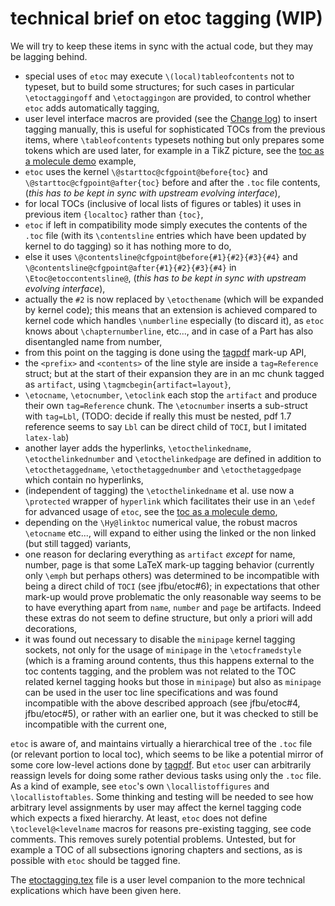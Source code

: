 # technical brief on etoc tagging (WIP)

We will try to keep these items in sync with the actual code, but they may be lagging behind.

- special uses of `etoc` may execute `\(local)tableofcontents` not to typeset, but to build some structures; for such cases in particular `\etoctaggingoff` and `\etoctaggingon` are provided, to control whether `etoc` adds automatically tagging,
- user level interface macros are provided (see the [Change log](/ChangeLog.md)) to insert tagging manually, this is useful for sophisticated TOCs from the previous items, where `\tableofcontents` typesets nothing but only prepares some tokens which are used later, for example in a TikZ picture, see the [toc as a molecule demo](/issuetesting/test_tagging_toc_as_molecule.tex) example,
- `etoc` uses the kernel `\@starttoc@cfgpoint@before{toc}` and `\@starttoc@cfgpoint@after{toc}` before and after the `.toc` file contents, (*this has to be kept in sync with upstream evolving interface*),
- for local TOCs (inclusive of local lists of figures or tables) it uses in previous item `{localtoc}` rather than `{toc}`,
- `etoc` if left in compatibility mode simply executes the contents of the `.toc` file (with its `\contentsline` entries which have been updated by kernel to do tagging) so it has nothing more to do,
- else it uses `\@contentsline@cfgpoint@before{#1}{#2}{#3}{#4}` and `\@contentsline@cfgpoint@after{#1}{#2}{#3}{#4}` in `\Etoc@etoccontentsline@`, (*this has to be kept in sync with upstream evolving interface*),
- actually the `#2` is now replaced by `\etocthename` (which will be expanded by kernel code); this means that an extension is achieved compared to kernel code which handles `\numberline` especially (to discard it), as `etoc` knows about `\chapternumberline`, etc..., and in case of a Part has also disentangled name from number,
- from this point on the tagging is done using the [tagpdf](https://github.com/latex3/tagpdf) mark-up API,
- the `<prefix>` and `<contents>` of the line style are inside a `tag=Reference` struct; but at the start of their expansion they are in an mc chunk tagged as `artifact`, using `\tagmcbegin{artifact=layout}`,
- `\etocname`, `\etocnumber`, `\etoclink` each stop the `artifact` and produce their own `tag=Reference` chunk.  The `\etocnumber` inserts a sub-struct with `tag=Lbl`, (TODO: decide if really this must be nested, pdf 1.7 reference seems to say `Lbl` can be direct child of `TOCI`, but I imitated `latex-lab`)
- another layer adds the hyperlinks, `\etocthelinkedname`, `\etocthelinkednumber` and `\etocthelinkedpage` are defined in addition to `\etocthetaggedname`, `\etocthetaggednumber` and `\etocthetaggedpage` which contain no hyperlinks,
- (independent of tagging) the `\etocthelinkedname` et al. use now a `\protected` wrapper of `hyperlink` which facilitates their use in an `\edef` for advanced usage of `etoc`, see the [toc as a molecule demo](/issuetesting/test_tagging_toc_as_molecule.tex), 
- depending on the `\Hy@linktoc` numerical value, the robust macros `\etocname` etc..., will expand to either using the linked or the non linked (but still tagged) variants,
- one reason for declaring everything as  `artifact` *except* for name, number, page is that some LaTeX mark-up tagging behavior (currently only `\emph` but perhaps others) was determined to be incompatible with being a direct child of `TOCI` (see jfbu/etoc#6); in expectations that other mark-up would prove problematic the only reasonable way seems to be to have everything apart from `name`, `number` and `page` be artifacts.  Indeed these extras do not seem to define structure, but only a priori will add decorations,
- it was found out necessary to disable the `minipage` kernel tagging sockets, not only for the usage of `minipage` in the `\etocframedstyle` (which is a framing around contents, thus this happens external to the toc contents tagging, and the problem was not related to the TOC related kernel tagging hooks but those in `minipage`) but also as `minipage` can be used in the user toc line specifications and was found incompatible with the above described approach (see jfbu/etoc#4, jfbu/etoc#5), or rather with an earlier one, but it was checked to still be incompatible with the current one,

`etoc` is aware of, and maintains virtually a hierarchical tree of the `.toc` file (or relevant portion to local toc), which seems to be like a potential mirror of  some core low-level actions done by [tagpdf](https://github.com/latex3/tagpdf).  But `etoc` user can arbitrarily reassign levels for doing some rather devious tasks using only the `.toc` file.  As a kind of example, see `etoc`'s own `\locallistoffigures` and `\locallistoftables`.  Some thinking and testing will be needed to see how arbitrary level assignments by user may affect the kernel tagging code which expects a fixed hierarchy.  At least, `etoc` does not define `\toclevel@<levelname` macros for reasons pre-existing tagging, see code comments.  This removes surely potential problems.  Untested, but for example a TOC of all subsections ignoring chapters and sections, as is possible with `etoc` should be tagged fine.

The [etoctagging.tex](/etoctagging.tex) file is a user level companion to the more technical explications which have been given here.
